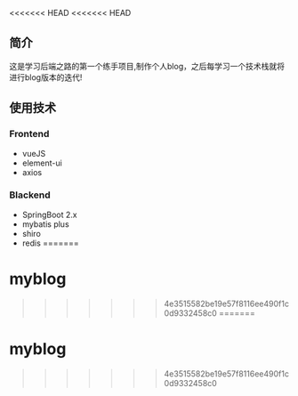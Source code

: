 <<<<<<< HEAD
<<<<<<< HEAD
## 简介
这是学习后端之路的第一个练手项目,制作个人blog，之后每学习一个技术栈就将进行blog版本的迭代!

## 使用技术
### Frontend
- vueJS
- element-ui
- axios
### Blackend
- SpringBoot 2.x
- mybatis plus
- shiro
- redis
=======
# myblog
>>>>>>> 4e3515582be19e57f8116ee490f1c0d9332458c0
=======
# myblog
>>>>>>> 4e3515582be19e57f8116ee490f1c0d9332458c0
